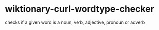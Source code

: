# wiktionary-curl-wordtype-checker
checks if a given word is a noun, verb, adjective, pronoun or adverb

